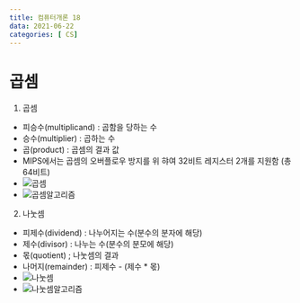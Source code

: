 ```yaml
---
title: 컴퓨터개론 18
data: 2021-06-22
categories: [ CS]
---
```


# 곱셈

1. 곱셈
- 피승수(multiplicand) : 곱함을 당하는 수
- 승수(multiplier) : 곱하는 수
- 곱(product) : 곱셈의 결과 값
- MIPS에서는 곱셈의 오버플로우 방지를 위 햐여 32비트 레지스터 2개를 지원함 (총 64비트)
- ![곱셈]()
- ![곱셈알고리즘]()
2. 나눗셈
- 피제수(dividend) : 나누어지는 수(분수의 분자에 해당)
- 제수(divisor) : 나누는 수(분수의 분모에 해당)
- 몫(quotient) ; 나눗셈의 결과
- 나머지(remainder) : 피제수 - (제수 * 몫)
- ![나눗셈]()
- ![나눗셈알고리즘]()

